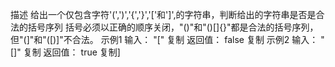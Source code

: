 描述
给出一个仅包含字符'(',')','{','}','['和']',的字符串，判断给出的字符串是否是合法的括号序列
括号必须以正确的顺序关闭，"()"和"()[]{}"都是合法的括号序列，但"(]"和"([)]"不合法。
示例1
输入：
"["
复制
返回值：
false
复制
示例2
输入：
"[]"
复制
返回值：
true
复制]